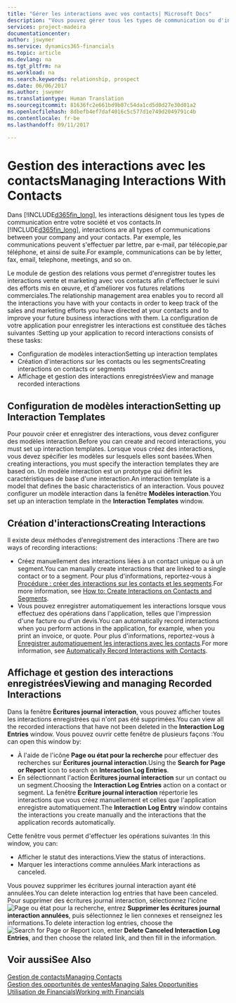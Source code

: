 ```yaml
---
title: "Gérer les interactions avec vos contacts| Microsoft Docs"
description: "Vous pouvez gérer tous les types de communication ou d'interactions entre votre société et vos contacts. Par exemple, une communication par lettre, par téléphone, lors de réunions, etc."
services: project-madeira
documentationcenter: 
author: jswymer
ms.service: dynamics365-financials
ms.topic: article
ms.devlang: na
ms.tgt_pltfrm: na
ms.workload: na
ms.search.keywords: relationship, prospect
ms.date: 06/06/2017
ms.author: jswymer
ms.translationtype: Human Translation
ms.sourcegitcommit: 81636fc2e661bd9b07c54da1cd5d0d27e30d01a2
ms.openlocfilehash: 8dbefb4ef7daf4016c5c577d1e749d2049791c4b
ms.contentlocale: fr-be
ms.lasthandoff: 09/11/2017

---
```

# <a name="managing-interactions-with-contacts"></a><span data-ttu-id="bd23d-103">Gestion des interactions avec les contacts</span><span class="sxs-lookup"><span data-stu-id="bd23d-103">Managing Interactions With Contacts</span></span>
<span data-ttu-id="bd23d-104">Dans [!INCLUDE[d365fin_long](includes/d365fin_long_md.md)], les interactions désignent tous les types de communication entre votre société et vos contacts.</span><span class="sxs-lookup"><span data-stu-id="bd23d-104">In [!INCLUDE[d365fin_long](includes/d365fin_long_md.md)], interactions are all types of communications between your company and your contacts.</span></span> <span data-ttu-id="bd23d-105">Par exemple, les communications peuvent s'effectuer par lettre, par e-mail, par télécopie,par téléphone, et ainsi de suite.</span><span class="sxs-lookup"><span data-stu-id="bd23d-105">For example, communications can be by letter, fax, email, telephone, meetings, and so on.</span></span>

<span data-ttu-id="bd23d-106">Le module de gestion des relations vous permet d'enregistrer toutes les interactions vente et marketing avec vos contacts afin d'effectuer le suivi des efforts mis en œuvre, et d'améliorer vos futures relations commerciales.</span><span class="sxs-lookup"><span data-stu-id="bd23d-106">The relationship management area enables you to record all the interactions you have with your contacts in order to keep track of the sales and marketing efforts you have directed at your contacts and to improve your future business interactions with them.</span></span> <span data-ttu-id="bd23d-107">La configuration de votre application pour enregistrer les interactions est constituée des tâches suivantes :</span><span class="sxs-lookup"><span data-stu-id="bd23d-107">Setting up your application to record interactions consists of these tasks:</span></span>

* <span data-ttu-id="bd23d-108">Configuration de modèles interaction</span><span class="sxs-lookup"><span data-stu-id="bd23d-108">Setting up interaction templates</span></span>  
* <span data-ttu-id="bd23d-109">Création d'interactions sur les contacts ou les segments</span><span class="sxs-lookup"><span data-stu-id="bd23d-109">Creating interactions on contacts or segments</span></span>  
* <span data-ttu-id="bd23d-110">Affichage et gestion des interactions enregistrées</span><span class="sxs-lookup"><span data-stu-id="bd23d-110">View and manage recorded interactions</span></span>  

##  <a name="setting-up-interaction-templates"></a><span data-ttu-id="bd23d-111">Configuration de modèles interaction</span><span class="sxs-lookup"><span data-stu-id="bd23d-111">Setting up Interaction Templates</span></span>
<span data-ttu-id="bd23d-112">Pour pouvoir créer et enregistrer des interactions, vous devez configurer des modèles interaction.</span><span class="sxs-lookup"><span data-stu-id="bd23d-112">Before you can create and record interactions, you must set up interaction templates.</span></span> <span data-ttu-id="bd23d-113">Lorsque vous créez des interactions, vous devez spécifier les modèles sur lesquels elles sont basées.</span><span class="sxs-lookup"><span data-stu-id="bd23d-113">When creating interactions, you must specify the interaction templates they are based on.</span></span> <span data-ttu-id="bd23d-114">Un modèle interaction est un prototype qui définit les caractéristiques de base d'une interaction.</span><span class="sxs-lookup"><span data-stu-id="bd23d-114">An interaction template is a model that defines the basic characteristics of an interaction.</span></span>
<span data-ttu-id="bd23d-115">Vous pouvez configurer un modèle interaction dans la fenêtre **Modèles interaction**.</span><span class="sxs-lookup"><span data-stu-id="bd23d-115">You set up an interaction template in the **Interaction Templates** window.</span></span>  

## <a name="creating-interactions"></a><span data-ttu-id="bd23d-116">Création d'interactions</span><span class="sxs-lookup"><span data-stu-id="bd23d-116">Creating Interactions</span></span>
<span data-ttu-id="bd23d-117">Il existe deux méthodes d'enregistrement des interactions :</span><span class="sxs-lookup"><span data-stu-id="bd23d-117">There are two ways of recording interactions:</span></span>

* <span data-ttu-id="bd23d-118">Créez manuellement des interactions liées à un contact unique ou à un segment.</span><span class="sxs-lookup"><span data-stu-id="bd23d-118">You can manually create interactions that are linked to a single contact or to a segment.</span></span> <span data-ttu-id="bd23d-119">Pour plus d'informations, reportez-vous à [Procédure : créer des interactions sur les contacts et les segments](marketing-how-create-interactions.md).</span><span class="sxs-lookup"><span data-stu-id="bd23d-119">For more information, see [How to: Create Interactions on Contacts and Segments](marketing-how-create-interactions.md).</span></span>  
* <span data-ttu-id="bd23d-120">Vous pouvez enregistrer automatiquement les interactions lorsque vous effectuez des opérations dans l'application, telles que l'impression d'une facture ou d'un devis.</span><span class="sxs-lookup"><span data-stu-id="bd23d-120">You can automatically record interactions when you perform actions in the application, for example, when you print an invoice, or quote.</span></span> <span data-ttu-id="bd23d-121">Pour plus d'informations, reportez-vous à [Enregistrer automatiquement les interactions avec les contacts](marketing-auto-record-interactions.md).</span><span class="sxs-lookup"><span data-stu-id="bd23d-121">For more information, see [Automatically Record Interactions with Contacts](marketing-auto-record-interactions.md).</span></span>

## <a name="viewing-and-managing-recorded-interactions"></a><span data-ttu-id="bd23d-122">Affichage et gestion des interactions enregistrées</span><span class="sxs-lookup"><span data-stu-id="bd23d-122">Viewing and managing Recorded Interactions</span></span>
<span data-ttu-id="bd23d-123">Dans la fenêtre **Écritures journal interaction**, vous pouvez afficher toutes les interactions enregistrées qui n'ont pas été supprimées.</span><span class="sxs-lookup"><span data-stu-id="bd23d-123">You can view all the recorded interactions that have not been deleted in the **Interaction Log Entries** window.</span></span> <span data-ttu-id="bd23d-124">Vous pouvez ouvrir cette fenêtre de plusieurs façons :</span><span class="sxs-lookup"><span data-stu-id="bd23d-124">You can open this window by:</span></span>

* <span data-ttu-id="bd23d-125">À l'aide de l'icône **Page ou état pour la recherche** pour effectuer des recherches sur **Écritures journal interaction**.</span><span class="sxs-lookup"><span data-stu-id="bd23d-125">Using the **Search for Page or Report** icon to search on **Interaction Log Entries**.</span></span>
* <span data-ttu-id="bd23d-126">En sélectionnant l'action **Écritures journal interaction** sur un contact ou un segment.</span><span class="sxs-lookup"><span data-stu-id="bd23d-126">Choosing the **Interaction Log Entries** action on a contact or segment.</span></span>
  <span data-ttu-id="bd23d-127">La fenêtre **Écriture journal interaction** répertorie les interactions que vous créez manuellement et celles que l'application enregistre automatiquement.</span><span class="sxs-lookup"><span data-stu-id="bd23d-127">The **Interaction Log Entry** window contains the interactions you create manually and the interactions that the application records automatically.</span></span>

<span data-ttu-id="bd23d-128">Cette fenêtre vous permet d'effectuer les opérations suivantes :</span><span class="sxs-lookup"><span data-stu-id="bd23d-128">In this window, you can:</span></span>

* <span data-ttu-id="bd23d-129">Afficher le statut des interactions.</span><span class="sxs-lookup"><span data-stu-id="bd23d-129">View the status of interactions.</span></span>
* <span data-ttu-id="bd23d-130">Marquer les interactions comme annulées.</span><span class="sxs-lookup"><span data-stu-id="bd23d-130">Mark interactions as canceled.</span></span>

<span data-ttu-id="bd23d-131">Vous pouvez supprimer les écritures journal interaction ayant été annulées.</span><span class="sxs-lookup"><span data-stu-id="bd23d-131">You can delete interaction log entries that have been canceled.</span></span> <span data-ttu-id="bd23d-132">Pour supprimer des écritures journal interaction, sélectionnez l'icône ![Page ou état pour la recherche](media/ui-search/search_small.png "icône Page ou état pour la recherche"), entrez **Supprimer les écritures journal interaction annulées**, puis sélectionnez le lien connexes et renseignez les informations.</span><span class="sxs-lookup"><span data-stu-id="bd23d-132">To delete interaction log entries, choose the ![Search for Page or Report](media/ui-search/search_small.png "Search for Page or Report icon") icon, enter **Delete Canceled Interaction Log Entries**, and then choose the related link, and then fill in the information.</span></span>

## <a name="see-also"></a><span data-ttu-id="bd23d-133">Voir aussi</span><span class="sxs-lookup"><span data-stu-id="bd23d-133">See Also</span></span>
[<span data-ttu-id="bd23d-134">Gestion de contacts</span><span class="sxs-lookup"><span data-stu-id="bd23d-134">Managing Contacts</span></span>](marketing-contacts.md)  
[<span data-ttu-id="bd23d-135">Gestion des opportunités de ventes</span><span class="sxs-lookup"><span data-stu-id="bd23d-135">Managing Sales Opportunities</span></span>](marketing-manage-sales-opportunities.md)  
[<span data-ttu-id="bd23d-136">Utilisation de Financials</span><span class="sxs-lookup"><span data-stu-id="bd23d-136">Working with Financials</span></span>](ui-work-product.md)  

